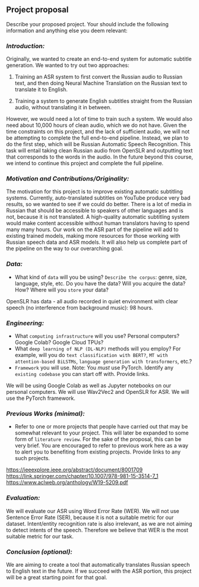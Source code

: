 ## Project proposal

Describe your proposed project. Your should include the following information and anything else you deem relevant:

### *Introduction:* 

Originally, we wanted to create an end-to-end system for automatic subtitle generation. We wanted to try out two approaches:  

1) Training an ASR system to first convert the Russian audio to Russian text, and then doing Neural Machine Translation on the Russian text to translate it to English.

2) Training a system to generate English subtitles straight from the Russian audio, without translating it in between.

However, we would need a lot of time to train such a system. We would also need about 10,000 hours of clean audio, which we do not have. Given the time constraints on this project, and the lack of sufficient audio, we will not be attempting to complete the full end-to-end pipeline. Instead, we plan to do the first step, which will be Russian Automatic Speech Recognition. This task will entail taking clean Russian audio from OpenSLR and outputting text that corresponds to the words in the audio. In the future beyond this course, we intend to continue this project and complete the full pipeline.

### *Motivation and Contributions/Originality:*

The motivation for this project is to improve existing automatic subtitling systems. Currently, auto-translated subtitles on YouTube produce very bad results, so we wanted to see if we could do better. There is a lot of media in Russian that should be accessible to speakers of other languages and is not, because it is not translated. A high-quality automatic subtitling system would make content accessible without human translators having to spend many many hours. Our work on the ASR part of the pipeline will add to existing trained models, making more resources for those working with Russian speech data and ASR models. It will also help us complete part of the pipeline on the way to our overarching goal. 

### *Data:*
- What kind of ``data`` will you be using? ``Describe the corpus``: genre, size, language, style, etc. Do you have the data? Will you acquire the data? How? Where will you ``store`` your data? 

OpenSLR has data - all audio recorded in quiet environment with clear speech (no interference from background music): 98 hours.


### *Engineering:*
- What ``computing infrastructure`` will you use? Personal computers? Google Colab? Google Cloud TPUs?
- What ``deep learning of NLP (DL-NLP)`` methods will you employ? For example, will you do ``text classification with BERT?``, ``MT with attention-based BiLSTMs``, ``language generation with transformers``, etc.? 
- ``Framework`` you will use. Note: You *must* use PyTorch. Identify any ``existing codebase`` you can start off with. Provide links.

We will be using Google Colab as well as Jupyter notebooks on our personal computers. We will use Wav2Vec2 and OpenSLR for ASR. We will use the PyTorch framework.

### *Previous Works (minimal):*
- Refer to one or more projects that people have carried out that may be somewhat relevant to your project. This will later be expanded to some form of ``literature review``. For the sake of the proposal, this can be very brief. You are encouraged to refer to previous work here as a way to alert you to benefiting from existing projects. Provide links to any such projects.

https://ieeexplore.ieee.org/abstract/document/8001709
https://link.springer.com/chapter/10.1007/978-981-15-3514-7_1
https://www.aclweb.org/anthology/W19-5209.pdf

### *Evaluation:*

We will evaluate our ASR using Word Error Rate (WER). We will not use Sentence Error Rate (SER), because it is not a suitable metric for our dataset. Intent/entity recognition rate is also irrelevant, as we are not aiming to detect intents of the speech. Therefore we believe that WER is the most suitable metric for our task.

### *Conclusion (optional):*

We are aiming to create a tool that automatically translates Russian speech to English text in the future. If we succeed with the ASR portion, this project will be a great starting point for that goal.
